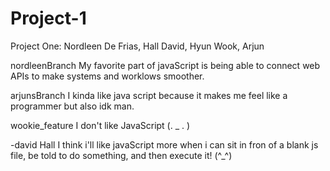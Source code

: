# Project-1
Project One: Nordleen De Frias, Hall David, Hyun Wook, Arjun


nordleenBranch
My favorite part of javaScript is being able to connect web APIs to make systems and worklows smoother.

arjunsBranch
I kinda like java script because it makes me feel like a programmer but also idk man.

wookie_feature
I don't like JavaScript (. _ . )

-david Hall
I think i'll like javaScript more when i can sit in fron of a blank js file, be told to do something, and then execute it! (^_^)

